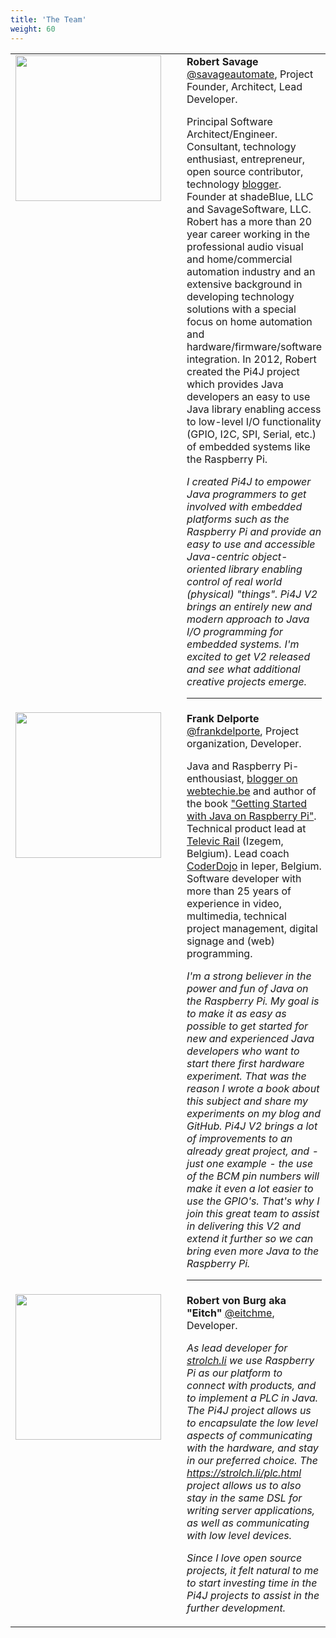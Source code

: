 ```yaml
---
title: 'The Team'
weight: 60
---
```


<table style="border: none;" cellspacing="0" cellpadding="0" border="0">
    <tr>
        <td style="border: none; vertical-align: top; min-width: 220px;"><img src="/assets/about/team/robert-savage.png" style="margin: unset; margin-right: 25px; width: 233px;"/></td>
        <td style="border: none;"><b>Robert Savage</b> <a href="https://twitter.com/savageautomate" target="_blank">@savageautomate</a>, Project Founder, Architect, Lead Developer.<br/>
            <p>Principal Software Architect/Engineer. Consultant, technology enthusiast, entrepreneur, open source contributor, technology <a href="http://www.savagehomeautomation.com/" target="_blank">blogger</a>. Founder at shadeBlue, LLC and SavageSoftware, LLC.  Robert has a more than 20 year career working in the professional audio visual and home/commercial automation industry and an extensive background in developing technology solutions with a special focus on home automation and hardware/firmware/software integration. In 2012, Robert created the Pi4J project which provides Java developers an easy to use Java library enabling access to low-level I/O functionality (GPIO, I2C, SPI, Serial, etc.) of embedded systems like the Raspberry Pi.
            </p><p><i>I created Pi4J to empower Java programmers to get involved with embedded platforms such as the Raspberry Pi and provide an easy to use and accessible Java-centric object-oriented library enabling control of real world (physical) "things".  Pi4J V2 brings an entirely new and modern approach to Java I/O programming for embedded systems.  I'm excited to get V2 released and see what additional creative projects emerge.</i></p><hr/>
        </td>
     </tr>
    <tr>
        <td style="border: none; vertical-align: top; min-width: 220px;"><img src="/assets/about/team/frank.jpg" style="margin: unset; margin-right: 25px; width: 233px"/></td>
        <td style="border: none;"><b>Frank Delporte</b> <a href="https://twitter.com/frankdelporte" target="_blank">@frankdelporte</a>, Project organization, Developer.<br/>
            <p>Java and Raspberry Pi-enthousiast, <a href="https://webtechie.be/" target="_blank">blogger on webtechie.be</a> and author of the book <a href="https://webtechie.be/books/" target="_blank">"Getting Started with Java on Raspberry Pi"</a>. Technical product lead at <a href="https://www.televic-rail.com" target="_blank">Televic Rail</a> (Izegem, Belgium). Lead coach <a href="https://www.coderdojobelgium.be" target="_blank">CoderDojo</a> in Ieper, Belgium. Software developer with more than 25 years of experience in video, multimedia, technical project management, digital signage and (web) programming.</p>
        <p><i>
I'm a strong believer in the power and fun of Java on the Raspberry Pi. My goal is to make it as easy as possible to get started for new and experienced Java developers who want to start there first hardware experiment. That was the reason I wrote a book about this subject and share my experiments on my blog and GitHub. Pi4J V2 brings a lot of improvements to an already great project, and - just one example - the use of the BCM pin numbers will make it even a lot easier to use the GPIO's. That's why I join this great team to assist in delivering this V2 and extend it further so we can bring even more Java to the Raspberry Pi.            
        </i></p><hr/>
        </td>
     </tr>
    <tr>
        <td style="border: none; vertical-align: top; min-width: 220px;"><img src="/assets/about/team/eitch.jpg" style="margin: unset; margin-right: 25px; width: 233px"/></td>
        <td style="border: none;"><b>Robert von Burg aka "Eitch"</b> <a href="https://twitter.com/eitchme" target="_blank">@eitchme</a>, Developer.<br/>
            <p><i>As lead developer for <a href="https://strolch.li" target="_blank">strolch.li</a> we use Raspberry Pi as our platform to connect with products, and to implement a PLC in Java. The Pi4J project allows us to encapsulate the low level aspects of communicating with the hardware, and stay in our preferred choice. The <a href="https://strolch.li/plc.html" target="_blank">https://strolch.li/plc.html</a> project allows us to also stay in the same DSL for writing server applications, as well as communicating with low level devices.</i></p>   
            <p><i>Since I love open source projects, it felt natural to me to start investing time in the Pi4J projects to assist in the further development.</i></p>   
        </td>
     </tr>
</table>
